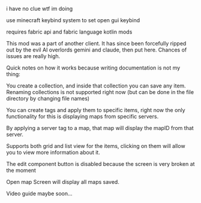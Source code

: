 i have no clue wtf im doing

use minecraft keybind system to set open gui keybind

requires fabric api and fabric language kotlin mods


This mod was a part of another client. It has since been forcefully ripped out by the evil AI overlords gemini and claude, then put here. Chances of issues are really high.


Quick notes on how it works because writing documentation is not my thing:

You create a collection, and inside that collection you can save any item. Renaming collections is not supported right now (but can be done in the file directory by changing file names)

You can create tags and apply them to specific items, right now the only functionality for this is displaying maps from specific servers.

By applying a server tag to a map, that map will display the mapID from that server.

Supports both grid and list view for the items, clicking on them will allow you to view more information about it.

The edit component button is disabled because the screen is very broken at the moment

Open map Screen will display all maps saved.

Video guide maybe soon...
